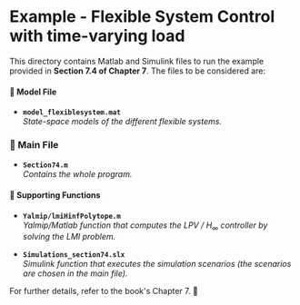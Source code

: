 # Example - Flexible System Control with time-varying load

This directory contains Matlab and Simulink files to run the example provided in **Section 7.4 of Chapter 7**. The files to be considered are:

#### 📂 Model File
- **`model_flexiblesystem.mat`**  
  *State-space models of the different flexible systems.*

### 📂 Main File
- **`Section74.m`**  
  *Contains the whole program.*

#### 🔧 Supporting Functions
- **`Yalmip/lmiHinfPolytope.m`**  
   *Yalmip/Matlab function that computes the LPV /* $H_\infty$ *controller by solving the LMI problem.*

- **`Simulations_section74.slx`**  
  *Simulink function that executes the simulation scenarios (the scenarios are chosen in the main file).*

For further details, refer to the book's Chapter 7. 📖
